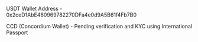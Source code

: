 USDT Wallet Address - 0x2ceD1AbE460969782270DFa4e0d9A5B61f4Fb7B0

CCD (Concordium Wallet) - Pending verification and KYC using International Passport